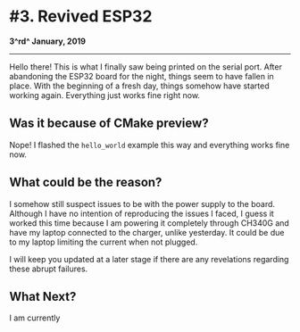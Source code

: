 # #3. Revived ESP32

**3^rd^ January, 2019**

------



Hello there! This is what I finally saw being printed on the serial port. After abandoning the ESP32 board for the night, things seem to have fallen in place. With the beginning of a fresh day, things somehow have started working again. Everything just works fine right now. 

## Was it because of CMake preview?

Nope! I flashed the `hello_world` example this way and everything works fine now.

## What could be the reason?

I somehow still suspect issues to be with the power supply to the board. Although I have no intention of reproducing the issues I faced, I guess it worked this time because I am powering it completely through CH340G and have my laptop connected to the charger, unlike yesterday. It could be due to my laptop limiting the current when not plugged. 

I will keep you updated at a later stage if there are any revelations regarding these abrupt failures. 

## What Next?

I am currently 
